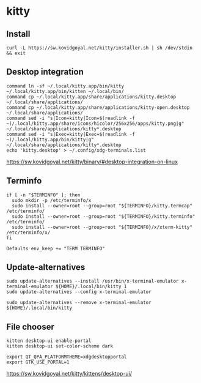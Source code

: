 # kitty

## Install

```shell
curl -L https://sw.kovidgoyal.net/kitty/installer.sh | sh /dev/stdin && exit
```

## Desktop integration

```shell
command ln -sf ~/.local/kitty.app/bin/kitty ~/.local/kitty.app/bin/kitten ~/.local/bin/
command cp ~/.local/kitty.app/share/applications/kitty.desktop ~/.local/share/applications/
command cp ~/.local/kitty.app/share/applications/kitty-open.desktop ~/.local/share/applications/
command sed -i "s|Icon=kitty|Icon=$(readlink -f ~)/.local/kitty.app/share/icons/hicolor/256x256/apps/kitty.png|g" ~/.local/share/applications/kitty*.desktop
command sed -i "s|Exec=kitty|Exec=$(readlink -f ~)/.local/kitty.app/bin/kitty|g" ~/.local/share/applications/kitty*.desktop
echo 'kitty.desktop' > ~/.config/xdg-terminals.list
```

<https://sw.kovidgoyal.net/kitty/binary/#desktop-integration-on-linux>

## Terminfo

```shell
if [ -n "$TERMINFO" ]; then
  sudo mkdir -p /etc/terminfo/x
  sudo install --owner=root --group=root "${TERMINFO}/kitty.termcap" /etc/terminfo/
  sudo install --owner=root --group=root "${TERMINFO}/kitty.terminfo" /etc/terminfo/
  sudo install --owner=root --group=root "${TERMINFO}/x/xterm-kitty" /etc/terminfo/x/
fi
```

```shell
Defaults env_keep += "TERM TERMINFO"
```

## Update-alternatives

```shell
sudo update-alternatives --install /usr/bin/x-terminal-emulator x-terminal-emulator ${HOME}/.local/bin/kitty 1
sudo update-alternatives --config x-terminal-emulator
```

```shell
sudo update-alternatives --remove x-terminal-emulator ${HOME}/.local/bin/kitty
```

## File chooser

```shell
kitten desktop-ui enable-portal
kitten desktop-ui set-color-scheme dark
```

```shell
export QT_QPA_PLATFORMTHEME=xdgdesktopportal
export GTK_USE_PORTAL=1
```

<https://sw.kovidgoyal.net/kitty/kittens/desktop-ui/>
